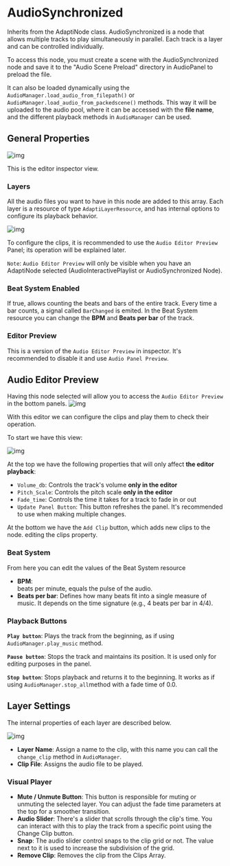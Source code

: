 ﻿# AudioSynchronized
Inherits from the AdaptiNode class.
AudioSynchronized is a node that allows multiple tracks to play simultaneously in parallel. Each track is a layer and can be controlled individually.

To access this node, you must create a scene with the AudioSynchronized node and save it to the "Audio Scene Preload" directory in AudioPanel to preload the file.

It can also be loaded dynamically using the `AudioManager.load_audio_from_filepath()` or `AudioManager.load_audio_from_packedscene()` methods.
This way it will be uploaded to the audio pool, where it can be accessed with the **file name**, and the different playback methods in `AudioManager` can be used.

## General Properties
![img](https://i.imgur.com/zPxKe7k.png[/img])

This is the editor inspector view.

### Layers
All the audio files you want to have in this node are added to this array. Each layer is a resource of type `AdaptiLayerResource`, and has internal options to configure its playback behavior.

![img](https://i.imgur.com/rhWiQ0X.png[/img])

To configure the clips, it is recommended to use the `Audio Editor Preview` Panel; its operation will be explained later.

`Note`: `Audio Editor Preview` will only be visible when you have an AdaptiNode selected (AudioInteractivePlaylist or AudioSynchronized Node).

### Beat System Enabled
If true, allows counting the beats and bars of the entire track. Every time a bar counts, a signal called `BarChanged` is emited.
In the Beat System resource you can change the **BPM** and **Beats per bar** of the track.

### Editor Preview
This is a version of the `Audio Editor Preview` in inspector. It's recommended to disable it and use `Audio Panel Preview`.

## Audio Editor Preview

Having this node selected will allow you to access the `Audio Editor Preview` in the bottom panels.
![img](https://i.imgur.com/GPhIXYo.png[/img])

With this editor we can configure the clips and play them to check their operation.

To start we have this view:

![img](https://i.imgur.com/P2TsToz.png[/img])

At the top we have the following properties that will only affect **the editor playback**:

* `Volume_db`: Controls the track's volume **only in the editor**
* `Pitch_Scale`: Controls the pitch scale **only in the editor**
* `Fade_time`: Controls the time it takes for a track to fade in or out
* `Update Panel Button`: This button refreshes the panel. It's recommended to use when making multiple changes.

At the bottom we have the `Add Clip` button, which adds new clips to the node. editing the clips property.

### Beat System
From here you can edit the values ​​of the Beat System resource
* **BPM**:  
beats per minute, equals the pulse of the audio.
* **Beats per bar**: 
Defines how many beats fit into a single measure of music. It depends on the time signature (e.g., 4 beats per bar in 4/4). 

### Playback Buttons

**`Play button`**: Plays the track from the beginning, as if using `AudioManager.play_music` method.

**`Pause button`**: Stops the track and maintains its position. It is used only for editing purposes in the panel.

**`Stop button`**:  Stops playback and returns it to the beginning. It works as if using `AudioManager.stop_all`method with a fade time of 0.0.

## Layer Settings

The internal properties of each layer are described below.

![img](https://i.imgur.com/9YIDhqn.png[/img])

* **Layer Name**: 
Assign a name to the clip, with this name you can call the `change_clip` method in `AudioManager`.
* **Clip File**: 
Assigns the audio file to be played.

### Visual Player
* **Mute / Unmute Button**: 
This button is responsible for muting or unmuting the selected layer. You can adjust the fade time parameters at the top for a smoother transition.
* **Audio Slider**: 
There's a slider that scrolls through the clip's time. You can interact with this to play the track from a specific point using the Change Clip button.
* **Snap**: 
The audio slider control snaps to the clip grid or not. The value next to it is used to increase the subdivision of the grid.
* **Remove Clip**:
Removes the clip from the Clips Array.
